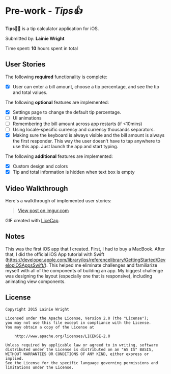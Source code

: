 # Pre-work - *Tips👍*

**Tips👍🏼** is a tip calculator application for iOS.

Submitted by: **Lainie Wright**

Time spent: **10** hours spent in total

## User Stories

The following **required** functionality is complete:
* [x] User can enter a bill amount, choose a tip percentage, and see the tip and total values.

The following **optional** features are implemented:
* [x] Settings page to change the default tip percentage.
* [ ] UI animations
* [ ] Remembering the bill amount across app restarts (if <10mins)
* [ ] Using locale-specific currency and currency thousands separators.
* [x] Making sure the keyboard is always visible and the bill amount is always the first responder. This way the user doesn't have to tap anywhere to use this app. Just launch the app and start typing.

The following **additional** features are implemented:

- [x] Custom design and colors
- [x] Tip and total information is hidden when text box is empty

## Video Walkthrough 

Here's a walkthrough of implemented user stories:

<blockquote class="imgur-embed-pub" lang="en" data-id="uJnz2yI"><a href="//imgur.com/uJnz2yI">View post on imgur.com</a></blockquote><script async src="//s.imgur.com/min/embed.js" charset="utf-8"></script>

GIF created with [LiceCap](http://www.cockos.com/licecap/).

## Notes

This was the first iOS app that I created. First, I had to buy a MacBook. After that, I did the official iOS App tutorial with Swift (https://developer.apple.com/library/ios/referencelibrary/GettingStarted/DevelopiOSAppsSwift/). This helped me eliminate challenges and familiarize myself with all of the components of building an app. My biggest challenge was designing the layout (especially one that is responsive), including animating view components. 

## License

    Copyright 2015 Lainie Wright

    Licensed under the Apache License, Version 2.0 (the "License");
    you may not use this file except in compliance with the License.
    You may obtain a copy of the License at

        http://www.apache.org/licenses/LICENSE-2.0

    Unless required by applicable law or agreed to in writing, software
    distributed under the License is distributed on an "AS IS" BASIS,
    WITHOUT WARRANTIES OR CONDITIONS OF ANY KIND, either express or implied.
    See the License for the specific language governing permissions and
    limitations under the License.
